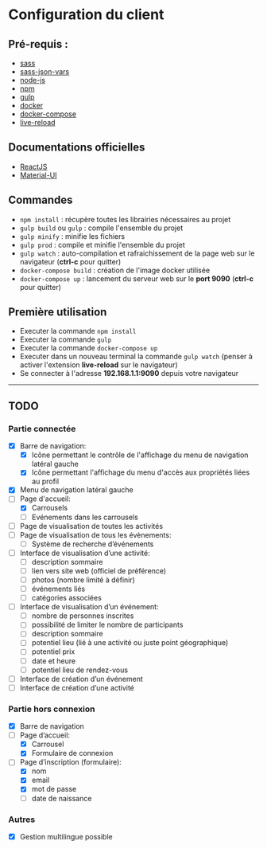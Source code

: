 # Configuration du client

## Pré-requis :
* [sass](http://sass-lang.com/install)
* [sass-json-vars](https://github.com/vigetlabs/sass-json-vars)
* [node-js](https://nodejs.org/en/)
* [npm](http://blog.npmjs.org/post/85484771375/how-to-install-npm)
* [gulp](https://github.com/gulpjs/gulp/blob/master/docs/getting-started.md)
* [docker](https://www.docker.com/products/overview)
* [docker-compose](https://docs.docker.com/compose/install/)
* [live-reload](https://chrome.google.com/webstore/detail/livereload/jnihajbhpnppcggbcgedagnkighmdlei?hl=fr)

## Documentations officielles
* [ReactJS](https://facebook.github.io/react/docs/getting-started.html)
* [Material-UI](http://www.material-ui.com#/)

## Commandes
* `npm install` : récupère toutes les librairies nécessaires au projet
* `gulp build` ou `gulp` : compile l'ensemble du projet
* `gulp minify` : minifie les fichiers
* `gulp prod` : compile et minifie l'ensemble du projet
* `gulp watch` : auto-compilation et rafraichissement de la page web sur le navigateur (**ctrl-c** pour quitter)
* `docker-compose build` : création de l'image docker utilisée
* `docker-compose up` : lancement du serveur web sur le **port 9090** (**ctrl-c** pour quitter)

## Première utilisation
* Executer la commande `npm install`
* Executer la commande `gulp`
* Executer la commande `docker-compose up`
* Executer dans un nouveau terminal la commande `gulp watch` (penser à activer l'extension __live-reload__ sur le navigateur)
* Se connecter à l'adresse __192.168.1.1:9090__ depuis votre navigateur
---
## TODO

### Partie connectée
- [x] Barre de navigation:
  - [x] Icône permettant le contrôle de l'affichage du menu de navigation latéral gauche
  - [x] Icône permettant l'affichage du menu d'accès aux propriétés liées au profil
- [x] Menu de navigation latéral gauche
- [ ] Page d'accueil:
  - [x] Carrousels
  - [ ] Evénements dans les carrousels
- [ ] Page de visualisation de toutes les activités
- [ ] Page de visualisation de tous les évènements:
  - [ ] Système de recherche d’événements
- [ ] Interface de visualisation d’une activité:
  - [ ] description sommaire
  - [ ] lien vers site web (officiel de préférence)
  - [ ] photos (nombre limité à définir)
  - [ ] événements liés
  - [ ] catégories associées
- [ ] Interface de visualisation d’un événement:
  - [ ] nombre de personnes inscrites
  - [ ] possibilité de limiter le nombre de participants
  - [ ] description sommaire
  - [ ] potentiel lieu (lié à une activité ou juste point géographique)
  - [ ] potentiel prix
  - [ ] date et heure
  - [ ] potentiel lieu de rendez-vous
- [ ] Interface de création d’un événement
- [ ] Interface de création d’une activité

### Partie hors connexion
- [x] Barre de navigation
- [ ] Page d’accueil:
  - [x] Carrousel
  - [x] Formulaire de connexion
- [ ] Page d’inscription (formulaire):
  - [x] nom
  - [x] email
  - [x] mot de passe
  - [ ] date de naissance

### Autres
- [x] Gestion multilingue possible

